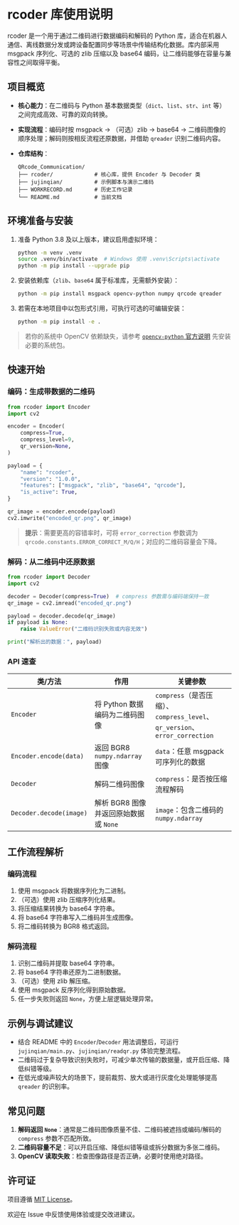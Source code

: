 # rcoder 库使用说明

rcoder 是一个用于通过二维码进行数据编码和解码的 Python 库，适合在机器人通信、离线数据分发或跨设备配置同步等场景中传输结构化数据。库内部采用 msgpack 序列化、可选的 zlib 压缩以及 base64 编码，让二维码能够在容量与兼容性之间取得平衡。

## 项目概览

- **核心能力**：在二维码与 Python 基本数据类型（`dict`、`list`、`str`、`int` 等）之间完成高效、可靠的双向转换。
- **实现流程**：编码时按 msgpack → （可选）zlib → base64 → 二维码图像的顺序处理；解码则按相反流程还原数据，并借助 `qreader` 识别二维码内容。
- **仓库结构**：

  ```text
  QRcode_Communication/
  ├── rcoder/             # 核心库，提供 Encoder 与 Decoder 类
  ├── jujinqian/          # 示例脚本与演示二维码
  ├── WORKRECORD.md       # 历史工作记录
  └── README.md           # 当前文档
  ```

## 环境准备与安装

1. 准备 Python 3.8 及以上版本，建议启用虚拟环境：

   ```bash
   python -m venv .venv
   source .venv/bin/activate  # Windows 使用 .venv\Scripts\activate
   python -m pip install --upgrade pip
   ```

2. 安装依赖库（`zlib`、`base64` 属于标准库，无需额外安装）：

   ```bash
   python -m pip install msgpack opencv-python numpy qrcode qreader
   ```

3. 若需在本地项目中以包形式引用，可执行可选的可编辑安装：

   ```bash
   python -m pip install -e .
   ```

> 若你的系统中 OpenCV 依赖缺失，请参考 [`opencv-python` 官方说明](https://pypi.org/project/opencv-python/) 先安装必要的系统包。

## 快速开始

### 编码：生成带数据的二维码

```python
from rcoder import Encoder
import cv2

encoder = Encoder(
    compress=True,
    compress_level=9,
    qr_version=None,
)

payload = {
    "name": "rcoder",
    "version": "1.0.0",
    "features": ["msgpack", "zlib", "base64", "qrcode"],
    "is_active": True,
}

qr_image = encoder.encode(payload)
cv2.imwrite("encoded_qr.png", qr_image)
```

> **提示**：需要更高的容错率时，可将 `error_correction` 参数调为 `qrcode.constants.ERROR_CORRECT_M/Q/H`；对应的二维码容量会下降。

### 解码：从二维码中还原数据

```python
from rcoder import Decoder
import cv2

decoder = Decoder(compress=True)  # compress 参数需与编码端保持一致
qr_image = cv2.imread("encoded_qr.png")

payload = decoder.decode(qr_image)
if payload is None:
    raise ValueError("二维码识别失败或内容无效")

print("解析出的数据：", payload)
```

### API 速查

| 类/方法 | 作用 | 关键参数 |
| --- | --- | --- |
| `Encoder` | 将 Python 数据编码为二维码图像 | `compress`（是否压缩）、`compress_level`、`qr_version`、`error_correction` |
| `Encoder.encode(data)` | 返回 BGR8 `numpy.ndarray` 图像 | `data`：任意 msgpack 可序列化的数据 |
| `Decoder` | 解码二维码图像 | `compress`：是否按压缩流程解码 |
| `Decoder.decode(image)` | 解析 BGR8 图像并返回原始数据或 `None` | `image`：包含二维码的 `numpy.ndarray` |

## 工作流程解析

### 编码流程
1. 使用 msgpack 将数据序列化为二进制。
2. （可选）使用 zlib 压缩序列化结果。
3. 将压缩结果转换为 base64 字符串。
4. 将 base64 字符串写入二维码并生成图像。
5. 将二维码转换为 BGR8 格式返回。

### 解码流程
1. 识别二维码并提取 base64 字符串。
2. 将 base64 字符串还原为二进制数据。
3. （可选）使用 zlib 解压缩。
4. 使用 msgpack 反序列化得到原始数据。
5. 任一步失败则返回 `None`，方便上层逻辑处理异常。

## 示例与调试建议

- 结合 README 中的 `Encoder`/`Decoder` 用法调整后，可运行 `jujinqian/main.py`、`jujinqian/readqr.py` 体验完整流程。
- 二维码过于复杂导致识别失败时，可减少单次传输的数据量，或开启压缩、降低纠错等级。
- 在低光或噪声较大的场景下，提前裁剪、放大或进行灰度化处理能够提高 `qreader` 的识别率。

## 常见问题

1. **解码返回 `None`**：通常是二维码图像质量不佳、二维码被遮挡或编码/解码的 `compress` 参数不匹配所致。
2. **二维码容量不足**：可以开启压缩、降低纠错等级或拆分数据为多张二维码。
3. **OpenCV 读取失败**：检查图像路径是否正确，必要时使用绝对路径。

## 许可证

项目遵循 [MIT License](LICENSE)。

欢迎在 Issue 中反馈使用体验或提交改进建议。
